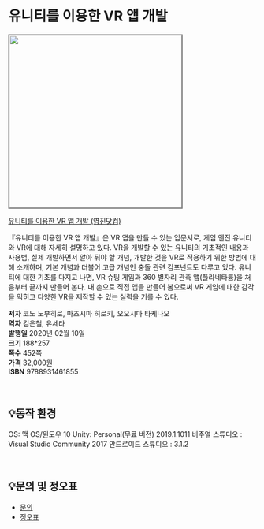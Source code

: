 # 유니티를 이용한 VR 앱 개발

<img src="https://www.youngjin.com/images/book_cover/9788931461855.jpg" height="350px" style="border: 2px solid grey;">

[유니티를 이용한 VR 앱 개발
 (영진닷컴)](https://blog.naver.com/ydot/221757099202)

『유니티를 이용한 VR 앱 개발』은  VR 앱을 만들 수 있는 입문서로, 게임 엔진 유니티와 VR에 대해 자세히 설명하고 있다. VR을 개발할 수 있는 유니티의 기초적인 내용과 사용법, 실제 개발하면서 알아 둬야 할 개념, 개발한 것을 VR로 적용하기 위한 방법에 대해 소개하며, 기본 개념과 더불어 고급 개념인 충돌 관련 컴포넌트도 다루고 있다. 유니티에 대한 기초를 다지고 나면, VR 슈팅 게임과 360 별자리 관측 앱(플라네타륨)을 처음부터 끝까지 만들어 본다. 내 손으로 직접 앱을 만들어 봄으로써 VR 게임에 대한 감각을 익히고 다양한 VR을 제작할 수 있는 실력을 기를 수 있다.

**저자** 코노 노부히로, 마츠시마 히로키, 오오시마 타케나오  
**역자** 김은철, 유세라  
**발행일** 2020년 02월 10일  
**크기** 188*257  
**쪽수** 452쪽  
**가격** 32,000원  
**ISBN** 9788931461855  
 
<br>

## 💡동작 환경
OS: 맥 OS/윈도우 10
Unity: Personal(무료 버전) 2019.1.1011
비주얼 스튜디오 : Visual Studio Community 2017
안드로이드 스튜디오 : 3.1.2
 
<br>

## 💡문의 및 정오표
- [문의](mailto:Support@youngjin.com)
- [정오표](https://www.youngjin.com/Artyboard/mboard.asp?strBoardID=errata)
